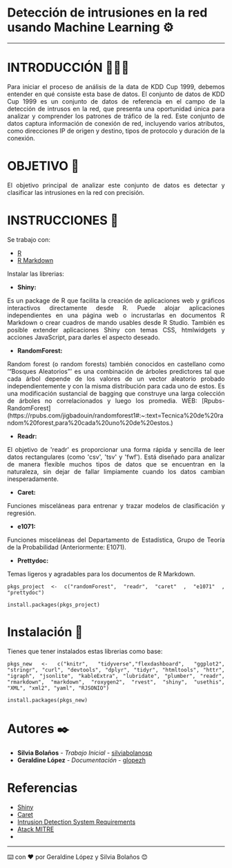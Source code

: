 
# **Detección de intrusiones en la red usando Machine Learning ⚙️**

***

# INTRODUCCIÓN 👨🏻‍💻

<div style="text-align: justify">
Para iniciar el proceso de análisis de la data de KDD Cup 1999, debemos entender en qué consiste esta base de datos. El conjunto de datos de KDD Cup 1999 es un conjunto de datos de referencia en el campo de la detección de intrusos en la red, que presenta una oportunidad única para analizar y comprender los patrones de tráfico de la red. Este conjunto de datos captura información de conexión de red, incluyendo varios atributos, como direcciones IP de origen y destino, tipos de protocolo y duración de la conexión. 
</div>

# OBJETIVO 👀

<div style="text-align: justify">
El objetivo principal de analizar este conjunto de datos es detectar y clasificar las intrusiones en la red con precisión.
</div>

# INSTRUCCIONES 🚀

Se trabajo con:

* [R](https://www.r-project.org/)
* [R Markdown](https://rmarkdown.rstudio.com/)

Instalar las librerias:

* **Shiny:**

<div style="text-align: justify">
Es un package de R que facilita la creación de aplicaciones web y gráficos interactivos directamente desde R. Puede alojar aplicaciones independientes en una página web o incrustarlas en documentos R Markdown o crear cuadros de mando usables desde R Studio. También es posible extender aplicaciones Shiny con temas CSS, htmlwidgets y acciones JavaScript, para darles el aspecto deseado.
<div>

* **RandomForest:**

<div style="text-align: justify">
Random forest (o random forests) también conocidos en castellano como ‘“Bosques Aleatorios”’ es una combinación de árboles predictores tal que cada árbol depende de los valores de un vector aleatorio probado independientemente y con la misma distribución para cada uno de estos. Es una modificación sustancial de bagging que construye una larga colección de árboles no correlacionados y luego los promedia.
WEB: [Rpubs-RandomForest](https://rpubs.com/jigbadouin/randomforest1#:~:text=Tecnica%20de%20random%20forest,para%20cada%20uno%20de%20estos.)
<div>

* **Readr:**

<div style="text-align: justify">
El objetivo de 'readr' es proporcionar una forma rápida y sencilla de leer datos rectangulares (como 'csv', 'tsv' y 'fwf'). Está diseñado para analizar de manera flexible muchos tipos de datos que se encuentran en la naturaleza, sin dejar de fallar limpiamente cuando los datos cambian inesperadamente.
<div>

* **Caret:**

<div style="text-align: justify">
Funciones misceláneas para entrenar y trazar modelos de clasificación y regresión.
<div>

* **e1071:**

<div style="text-align: justify">
Funciones misceláneas del Departamento de Estadística, Grupo de Teoría de la Probabilidad (Anteriormente: E1071).
<div>

* **Prettydoc:**

<div style="text-align: justify">
Temas ligeros y agradables para los documentos de R Markdown.
<div>

```
pkgs_project <- c("randomForest", "readr", "caret" , "e1071" , "prettydoc")

install.packages(pkgs_project)
```

# Instalación 🔧

Tienes que tener instalados estas librerias como base:

```
pkgs_new <- c("knitr", "tidyverse","flexdashboard", "ggplot2", "stringr", "curl", "devtools", "dplyr", "tidyr", "htmltools", "httr", "igraph", "jsonlite", "kableExtra", "lubridate", "plumber", "readr", "rmarkdown", "markdown", "roxygen2", "rvest", "shiny", "usethis", "XML", "xml2", "yaml", "RJSONIO") 

install.packages(pkgs_new)

```

# Autores ✒️

* **Silvia Bolaños** - *Trabajo Inicial* - [silviabolanosp](https://github.com/silviabolanosp)
* **Geraldine López** - *Documentación* - [glopezh](https://github.com/glopezh)

# Referencias

* [Shiny](http://datascience.recursos.uoc.edu/es/shiny/)
* [Caret](https://cran.r-project.org/web/packages/caret/index.html)
* [Intrusion Detection System Requirements](https://www.mitre.org/sites/default/files/pdf/intrusion_lapadula.pdf)
* [Atack MITRE](https://www.anomali.com/es/resources/what-mitre-attck-is-and-how-it-is-useful)
*
---
⌨️ con ❤️ por Geraldine López y Silvia Bolaños 😊
